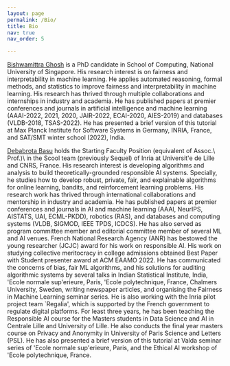 ```yaml
---
layout: page
permalink: /Bio/
title: Bio
nav: true
nav_order: 5

---
```


<!-- ![image alt >](../assets/img/prof_pic.jpg) -->
[Bishwamittra Ghosh](https://bishwamittra.github.io) is a PhD candidate in School of Computing, National University of Singapore. His research interest is on fairness and interpretability in machine learning. He applies automated reasoning, formal methods, and statistics to improve fairness and interpretability in machine learning. His research has thrived through multiple collaborations and internships in industry and academia. He has published papers at premier conferences and journals in artificial intelligence and machine learning (AAAI-2022, 2021, 2020, JAIR-2022, ECAI-2020, AIES-2019) and databases (VLDB-2018, TSAS-2022). He has presented a brief version of this tutorial at Max Planck Institute for Software Systems in Germany, INRIA, France, and SAT/SMT winter school (2022), India.



[Debabrota Basu](https://debabrota-basu.github.io) holds the Starting Faculty Position (equivalent of Assoc.\ Prof.)\ in the Scool team (previously Sequel) of Inria at Universit\'e de Lille and CNRS, France. His research interest is developing algorithms and analysis to build theoretically-grounded responsible AI systems. Specially, he studies how to develop robust, private, fair, and explainable algorithms for online learning, bandits, and reinforcement learning problems. His research work has thrived through international collaborations and mentorship in industry and academia. He has published papers at premier conferences and journals in AI and machine learning (AAAI, NeurIPS, AISTATS, UAI, ECML-PKDD), robotics (RAS), and databases and computing systems (VLDB, SIGMOD, IEEE TPDS, ICDCS). He has also served as program committee member and editorial committee member of several ML and AI venues. French National Research Agency (ANR) has bestowed the young researcher (JCJC) award for his work on responsible AI. His work on studying collective meritocracy in college admissions obtained Best Paper with Student presenter award at ACM EAAMO 2022. He has communicated the concerns of bias, fair ML algorithms, and his solutions for auditing algorithmic systems by several talks in Indian Statistical Institute, India, \'Ecole normale sup\'erieure, Paris, \'Ecole polytechnique, France, Chalmers University, Sweden, writing newspaper articles, and organising the Fairness in Machine Learning seminar series. He is also working with the Inria pilot project team `Regalia', which is supported by the French government to regulate digital platforms. For least three years, he has been teaching the Responsible AI course for the Masters students in Data Science and AI in Centrale Lille and University of Lille. He also conducts the final year masters course on Privacy and Anonymity in University of Paris Science and Letters (PSL). He has also presented a brief version of this tutorial at Valda seminar series of \'Ecole normale sup\'erieure, Paris, and the Ethical AI workshop of \'Ecole polytechnique, France. 
